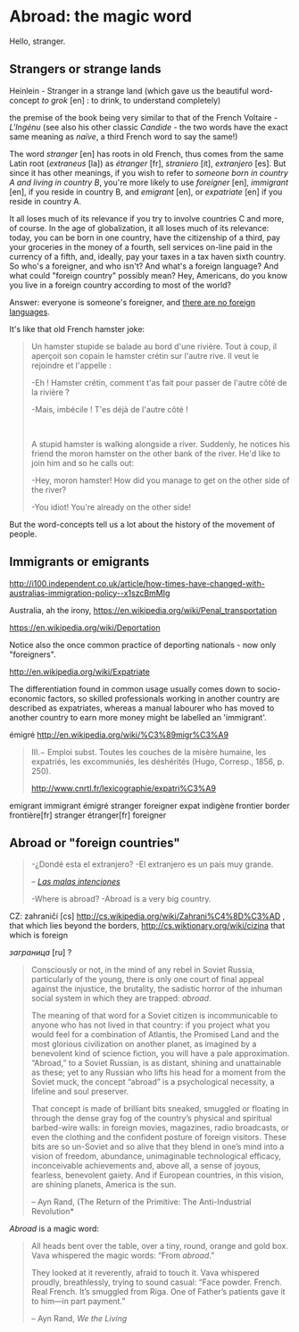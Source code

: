 Abroad: the magic word
===

Hello, stranger.

## Strangers or strange lands

Heinlein - Stranger in a strange land (which gave us the beautiful word-concept *to grok* [en] : to drink, to understand completely)

the premise of the book being very similar to that of the French Voltaire - *L'Ingénu* (see also his other classic *Candide* - the two words have the exact same meaning as *naïve*, a third French word to say the same!)

The word *stranger* [en] has roots in old French, thus comes from the same Latin root (*extraneus* [la]) as *étranger* [fr], *straniero* [it], *extranjero* [es]. But since it has other meanings, if you wish to refer to *someone born in country A and living in country B*, you're more likely to use *foreigner* [en], *immigrant* [en], if you reside in country B, and *emigrant* [en], or *expatriate* [en] if you reside in country A.

It all loses much of its relevance if you try to involve countries C and more, of course. In the age of globalization, it all loses much of its relevance: today, you can be born in one country, have the citizenship of a third, pay your groceries in the money of a fourth, sell services on-line paid in the currency of a fifth, and, ideally, pay your taxes in a tax haven sixth country. So who's a foreigner, and who isn't? And what's a foreign language? And what could "foreign country" possibly mean? Hey, Americans, do you know you live in a foreign country according to most of the world?

Answer: everyone is someone's foreigner, and [there are no foreign languages](http://inner-game.info/how-to-learn-languages/).

It's like that old French hamster joke:

>Un hamster stupide se balade au bord d'une rivière. Tout à coup, il aperçoit son copain le hamster crétin sur l'autre rive. Il veut le rejoindre et l'appelle&nbsp;:
>
>-Eh&nbsp;! Hamster crétin, comment t'as fait pour passer de l'autre côté de la rivière&nbsp;?
>
>-Mais, imbécile&nbsp;! T'es déjà de l'autre côté&nbsp;!
>
>&nbsp;
>
>A stupid hamster is walking alongside a river. Suddenly, he notices his friend the moron hamster on the other bank of the river. He'd like to join him and so he calls out:
>
>-Hey, moron hamster! How did you manage to get on the other side of the river?
>
>-You idiot! You're already on the other side!

But the word-concepts tell us a lot about the history of the movement of people.

## Immigrants or emigrants

http://i100.independent.co.uk/article/how-times-have-changed-with-australias-immigration-policy--x1szcBmMIg

Australia, ah the irony,
https://en.wikipedia.org/wiki/Penal_transportation

https://en.wikipedia.org/wiki/Deportation

Notice also the once common practice of deporting nationals - now only "foreigners".

http://en.wikipedia.org/wiki/Expatriate

 The differentiation found in common usage usually comes down to
socio-economic factors, so skilled professionals working in another
country are described as expatriates, whereas a manual labourer who
has moved to another country to earn more money might be labelled an
'immigrant'.

émigré
http://en.wikipedia.org/wiki/%C3%89migr%C3%A9

>III.− Emploi subst. Toutes les couches de la misère humaine, les expatriés, les excommuniés, les déshérités (Hugo, Corresp., 1856, p. 250).
>
>http://www.cnrtl.fr/lexicographie/expatri%C3%A9

 emigrant immigrant émigré stranger foreigner expat indigène
frontier border frontière[fr]
stranger étranger[fr] foreigner



## Abroad or "foreign countries"

>-¿Dondé esta el extranjero?
>-El extranjero es un país muy grande.
>
> &ndash; *[Las malas intenciones](http://www.imdb.com/title/tt1696181/)*
>
>-Where is abroad?
>-Abroad is a very big country.

CZ: zahraničí [cs] http://cs.wikipedia.org/wiki/Zahrani%C4%8D%C3%AD , that which lies beyond the borders, http://cs.wiktionary.org/wiki/cizina that which is foreign

*заграница* [ru] ?

>Consciously or not, in the mind of any rebel in Soviet Russia, particularly of the young, there is only one court of final appeal against the injustice, the brutality, the sadistic horror of the inhuman social system in which they are trapped: *abroad*.
>
>The meaning of that word for a Soviet citizen is incommunicable to anyone who has not lived in that country: if you project what you would feel for a combination of Atlantis, the Promised Land and the most glorious civilization on another planet, as imagined by a benevolent kind of science fiction, you will have a pale approximation. “Abroad,” to a Soviet Russian, is as distant, shining and unattainable as these; yet to any Russian who lifts his head for a moment from the Soviet muck, the concept “abroad” is a psychological necessity, a lifeline and soul preserver.
>
>That concept is made of brilliant bits sneaked, smuggled or floating in through the dense gray fog of the country’s physical and spiritual barbed-wire walls: in foreign movies, magazines, radio broadcasts, or even the clothing and the confident posture of foreign visitors. These bits are so un-Soviet and so alive that they blend in one’s mind into a vision of freedom, abundance, unimaginable technological efficacy, inconceivable achievements and, above all, a sense of joyous, fearless, benevolent gaiety. And if European countries, in this vision, are shining planets, America is the sun.
>
> &ndash; Ayn Rand, (The Return of the Primitive: The Anti-Industrial Revolution*

*Abroad* is a magic word:

>All heads bent over the table, over a tiny, round, orange and gold box. Vava whispered the magic words: “From *abroad*.”
>
>They looked at it reverently, afraid to touch it. Vava whispered proudly, breathlessly, trying to sound casual: “Face powder. French. Real French. It’s smuggled from Riga. One of Father’s patients gave it to him—in part payment.”
>
> &ndash; Ayn Rand, *We the Living*